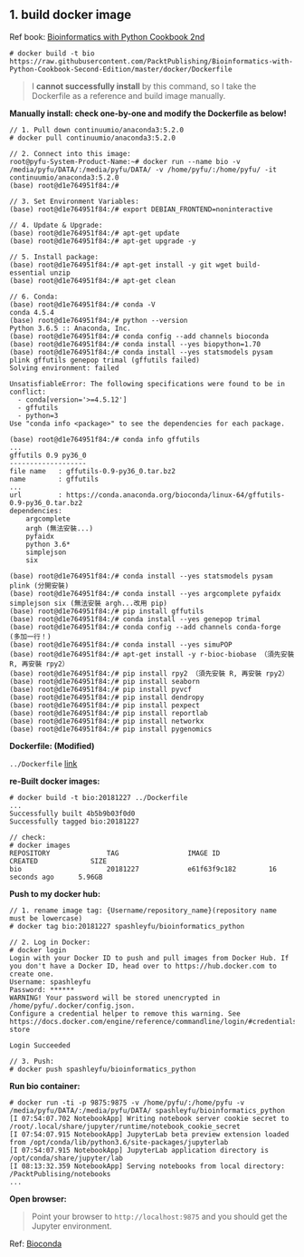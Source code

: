 ## 1. build docker image

Ref book: [Bioinformatics with Python Cookbook 2nd](https://github.com/PacktPublishing/Bioinformatics-with-Python-Cookbook-Second-Edition)

```
# docker build -t bio https://raw.githubusercontent.com/PacktPublishing/Bioinformatics-with-Python-Cookbook-Second-Edition/master/docker/Dockerfile
```
> I **cannot successfully install** by this command, so I take the Dockerfile as a reference and build image manually. 
>

**Manually install: check one-by-one and modify the Dockerfile as below!**

```
// 1. Pull down continuumio/anaconda3:5.2.0
# docker pull continuumio/anaconda3:5.2.0

// 2. Connect into this image:
root@pyfu-System-Product-Name:~# docker run --name bio -v /media/pyfu/DATA/:/media/pyfu/DATA/ -v /home/pyfu/:/home/pyfu/ -it continuumio/anaconda3:5.2.0
(base) root@d1e764951f84:/#

// 3. Set Environment Variables:
(base) root@d1e764951f84:/# export DEBIAN_FRONTEND=noninteractive

// 4. Update & Upgrade:
(base) root@d1e764951f84:/# apt-get update
(base) root@d1e764951f84:/# apt-get upgrade -y

// 5. Install package:
(base) root@d1e764951f84:/# apt-get install -y git wget build-essential unzip
(base) root@d1e764951f84:/# apt-get clean

// 6. Conda:
(base) root@d1e764951f84:/# conda -V
conda 4.5.4
(base) root@d1e764951f84:/# python --version
Python 3.6.5 :: Anaconda, Inc.
(base) root@d1e764951f84:/# conda config --add channels bioconda
(base) root@d1e764951f84:/# conda install --yes biopython=1.70
(base) root@d1e764951f84:/# conda install --yes statsmodels pysam plink gffutils genepop trimal (gffutils failed)
Solving environment: failed

UnsatisfiableError: The following specifications were found to be in conflict:
  - conda[version='>=4.5.12']
  - gffutils
  - python=3
Use "conda info <package>" to see the dependencies for each package.

(base) root@d1e764951f84:/# conda info gffutils
...
gffutils 0.9 py36_0
-------------------
file name   : gffutils-0.9-py36_0.tar.bz2
name        : gffutils
...
url         : https://conda.anaconda.org/bioconda/linux-64/gffutils-0.9-py36_0.tar.bz2
dependencies:
    argcomplete
    argh (無法安裝...)
    pyfaidx
    python 3.6*
    simplejson
    six

(base) root@d1e764951f84:/# conda install --yes statsmodels pysam plink (分開安裝)
(base) root@d1e764951f84:/# conda install --yes argcomplete pyfaidx simplejson six (無法安裝 argh...改用 pip)
(base) root@d1e764951f84:/# pip install gffutils
(base) root@d1e764951f84:/# conda install --yes genepop trimal
(base) root@d1e764951f84:/# conda config --add channels conda-forge (多加一行！)
(base) root@d1e764951f84:/# conda install --yes simuPOP
(base) root@d1e764951f84:/# apt-get install -y r-bioc-biobase （須先安裝 R, 再安裝 rpy2）
(base) root@d1e764951f84:/# pip install rpy2 （須先安裝 R, 再安裝 rpy2）
(base) root@d1e764951f84:/# pip install seaborn
(base) root@d1e764951f84:/# pip install pyvcf
(base) root@d1e764951f84:/# pip install dendropy
(base) root@d1e764951f84:/# pip install pexpect
(base) root@d1e764951f84:/# pip install reportlab
(base) root@d1e764951f84:/# pip install networkx
(base) root@d1e764951f84:/# pip install pygenomics
```

**Dockerfile: (Modified)**

```../Dockerfile``` [link](https://github.com/AmberFu/LearningWith_BioinformaticsWithPythonCookbook_2nd/blob/master/Dockerfile)

**re-Built docker images:**

```
# docker build -t bio:20181227 ../Dockerfile
...
Successfully built 4b5b9b03f0d0
Successfully tagged bio:20181227

// check:
# docker images
REPOSITORY              TAG                 IMAGE ID            CREATED             SIZE
bio                     20181227            e61f63f9c182        16 seconds ago      5.96GB
```

**Push to my docker hub:**

```
// 1. rename image tag: {Username/repository_name}(repository name must be lowercase)
# docker tag bio:20181227 spashleyfu/bioinformatics_python

// 2. Log in Docker:
# docker login
Login with your Docker ID to push and pull images from Docker Hub. If you don't have a Docker ID, head over to https://hub.docker.com to create one.
Username: spashleyfu
Password: ******
WARNING! Your password will be stored unencrypted in /home/pyfu/.docker/config.json.
Configure a credential helper to remove this warning. See
https://docs.docker.com/engine/reference/commandline/login/#credentials-store

Login Succeeded

// 3. Push:
# docker push spashleyfu/bioinformatics_python
```

**Run bio container:**

```
# docker run -ti -p 9875:9875 -v /home/pyfu/:/home/pyfu -v /media/pyfu/DATA/:/media/pyfu/DATA/ spashleyfu/bioinformatics_python
[I 07:54:07.702 NotebookApp] Writing notebook server cookie secret to /root/.local/share/jupyter/runtime/notebook_cookie_secret
[I 07:54:07.915 NotebookApp] JupyterLab beta preview extension loaded from /opt/conda/lib/python3.6/site-packages/jupyterlab
[I 07:54:07.915 NotebookApp] JupyterLab application directory is /opt/conda/share/jupyter/lab
[I 08:13:32.359 NotebookApp] Serving notebooks from local directory: /PacktPublising/notebooks
...
```

**Open browser:**

> Point your browser to `http://localhost:9875` and you should get the Jupyter environment.
>


Ref:
[Bioconda](https://bioconda.github.io/)
